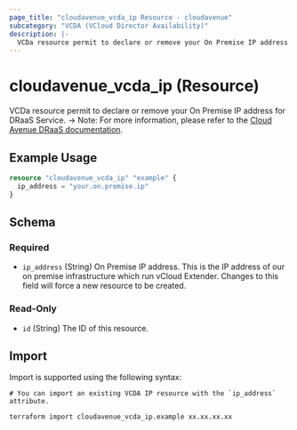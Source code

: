 ```yaml
---
page_title: "cloudavenue_vcda_ip Resource - cloudavenue"
subcategory: "VCDA (VCloud Director Availability)"
description: |-
  VCDa resource permit to declare or remove your On Premise IP address for DRaaS Service. -> Note: For more information, please refer to the Cloud Avenue DRaaS documentation https://wiki.cloudavenue.orange-business.com/w/index.php/DRaaS_avec_VCDA.
---
```


# cloudavenue_vcda_ip (Resource)

VCDa resource permit to declare or remove your On Premise IP address for DRaaS Service. -> Note: For more information, please refer to the [Cloud Avenue DRaaS documentation](https://wiki.cloudavenue.orange-business.com/w/index.php/DRaaS_avec_VCDA).

## Example Usage

```terraform
resource "cloudavenue_vcda_ip" "example" {
  ip_address = "your.on.premise.ip"
}
```

<!-- schema generated by tfplugindocs -->
## Schema

### Required

- `ip_address` (String) On Premise IP address. This is the IP address of our on premise infrastructure which run vCloud Extender.
Changes to this field will force a new resource to be created.

### Read-Only

- `id` (String) The ID of this resource.

## Import

Import is supported using the following syntax:
```shell
# You can import an existing VCDA IP resource with the `ip_address` attribute.

terraform import cloudavenue_vcda_ip.example xx.xx.xx.xx
```